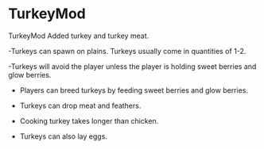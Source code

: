 # TurkeyMod
TurkeyMod
Added turkey and turkey meat.

-Turkeys can spawn on plains. Turkeys usually come in quantities of 1-2.

-Turkeys will avoid the player unless the player is holding sweet berries and glow berries.

- Players can breed turkeys by feeding sweet berries and glow berries.

- Turkeys can drop meat and feathers.

- Cooking turkey takes longer than chicken.

- Turkeys can also lay eggs.
